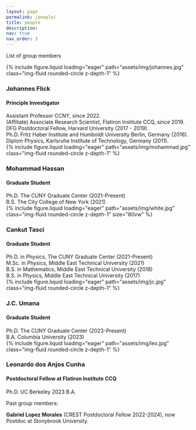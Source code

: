 ```yaml
---
layout: page
permalink: /people/
title: people
description:
nav: true
nav_order: 3
---
```


List of group members

<div class="row">
    <div class="col-sm mt-3 mt-md-0">
        {% include figure.liquid loading="eager" path="assets/img/johannes.jpg" class="img-fluid rounded-circle z-depth-1" %}
    <figcaption class="caption">
    <h3>Johannes Flick</h3>
    <h4>Principle Investigator</h4>
        Assistant Professor CCNY, since 2022.<br/>
        (Affiliate) Associate Research Scientist, Flatiron Institute CCQ, since 2019.<br/>
        DFG Postdoctoral Fellow, Harvard University (2017 - 2019).<br/>
        Ph.D. Fritz Haber Institute and Humboldt University Berlin, Germany (2016).<br/>
        Diplom Physics, Karlsruhe Institute of Technology, Germany (2011).
    </figcaption>
    </div>
    <div class="col-sm mt-3 mt-md-0">
        {% include figure.liquid loading="eager" path="assets/img/mohammad.jpg" class="img-fluid rounded-circle z-depth-1" %}
    <figcaption class="caption">
    <h3>Mohammad Hassan</h3>
    <h4>Graduate Student</h4>
        Ph.D. The CUNY Graduate Center (2021-Present)<br/>
        B.S. The City College of New York (2021)
    </figcaption>
    </div>
    <div class="col-sm mt-3 mt-md-0">
        {% include figure.liquid loading="eager" path="assets/img/white.jpg" class="img-fluid rounded-circle z-depth-1" size="80vw" %}
        <figcaption class="caption">
    <h3>Cankut Tasci</h3>
    <h4>Graduate Student</h4>
        Ph.D. in Physics, The CUNY Graduate Center (2021-Present)<br/>
        M.Sc. in Physics, Middle East Technical University (2021)<br/>
        B.S. in Mathematics, Middle East Technical University (2018)<br/>
        B.S. in Physics, Middle East Technical University (2017)
    </figcaption>
    </div>
</div>

<div class="row">
    <div class="col-sm mt-3 mt-md-0">
        {% include figure.liquid loading="eager" path="assets/img/jc.jpg" class="img-fluid rounded-circle z-depth-1" %}
    <figcaption class="caption">
    <h3>J.C. Umana</h3>
    <h4>Graduate Student</h4>
        Ph.D. The CUNY Graduate Center (2023-Present)<br/>
        B.A. Columbia University (2023)
    </figcaption>
    </div>
    <div class="col-sm mt-3 mt-md-0">
        {% include figure.liquid loading="eager" path="assets/img/leo.jpg" class="img-fluid rounded-circle z-depth-1" %}
    <figcaption class="caption">
    <h3>Leonardo dos Anjos Cunha</h3>
    <h4>Postdoctoral Fellow at Flatiron Institute CCQ</h4>
        Ph.D. UC Berkeley 2023
        B.A.
    </figcaption>
    </div>
    <div class="col-sm mt-3 mt-md-0">
    </div>
</div>

Past group members:

**Gabriel Lopez Morales** (CREST Postdoctoral Fellow 2022-2024), now Postdoc at Stonybrook University.
